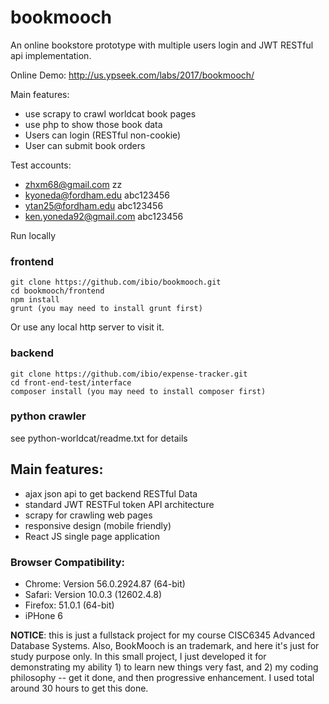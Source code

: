 # bookmooch
An online bookstore prototype with multiple users login and JWT RESTful api implementation. 

Online Demo: http://us.ypseek.com/labs/2017/bookmooch/

Main features:
* use scrapy to crawl worldcat book pages
* use php to show those book data
* Users can login (RESTful non-cookie)
* User can submit book orders

Test accounts:
* zhxm68@gmail.com zz
* kyoneda@fordham.edu abc123456
* ytan25@fordham.edu abc123456
* ken.yoneda92@gmail.com abc123456

Run locally
### frontend
```
git clone https://github.com/ibio/bookmooch.git
cd bookmooch/frontend
npm install
grunt (you may need to install grunt first)
```
Or use any local http server to visit it.

### backend
```
git clone https://github.com/ibio/expense-tracker.git
cd front-end-test/interface
composer install (you may need to install composer first)
```

### python crawler
see python-worldcat/readme.txt for details

## Main features:
* ajax json api to get backend RESTful Data
* standard JWT RESTFul token API architecture
* scrapy for crawling web pages
* responsive design (mobile friendly)
* React JS single page application


### Browser Compatibility:
* Chrome: Version 56.0.2924.87 (64-bit)
* Safari: Version 10.0.3 (12602.4.8)
* Firefox: 51.0.1 (64-bit)
* iPHone 6


__NOTICE__: this is just a fullstack project for my course CISC6345 Advanced Database Systems. Also, BookMooch is an trademark, and here it's just for study purpose only. In this small project, I just developed it for demonstrating my ability 1) to learn new things very fast, and 2) my coding philosophy -- get it done, and then progressive enhancement. I used total around 30 hours to get this done.

